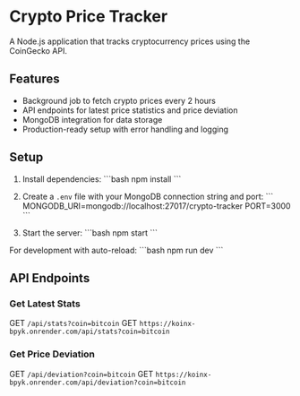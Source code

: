# Crypto Price Tracker

A Node.js application that tracks cryptocurrency prices using the CoinGecko API.

## Features

- Background job to fetch crypto prices every 2 hours
- API endpoints for latest price statistics and price deviation
- MongoDB integration for data storage
- Production-ready setup with error handling and logging

## Setup

1. Install dependencies:
\```bash
npm install
\```

2. Create a `.env` file with your MongoDB connection string and port:
\```
MONGODB_URI=mongodb://localhost:27017/crypto-tracker
PORT=3000
\```

3. Start the server:
\```bash
npm start
\```

For development with auto-reload:
\```bash
npm run dev
\```

## API Endpoints

### Get Latest Stats
GET `/api/stats?coin=bitcoin`
GET `https://koinx-bpyk.onrender.com/api/stats?coin=bitcoin`

### Get Price Deviation
GET `/api/deviation?coin=bitcoin`
GET `https://koinx-bpyk.onrender.com/api/deviation?coin=bitcoin`
